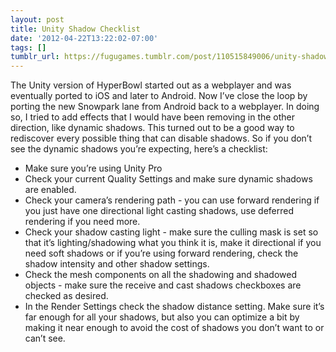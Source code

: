 ```yaml
---
layout: post
title: Unity Shadow Checklist
date: '2012-04-22T13:22:02-07:00'
tags: []
tumblr_url: https://fugugames.tumblr.com/post/110515849006/unity-shadow-checklist
---
```

The Unity version of HyperBowl started out as a webplayer and was eventually ported to iOS and later to Android. Now I’ve close the loop by porting the new Snowpark lane from Android back to a webplayer. In doing so, I tried to add effects that I would have been removing in the other direction, like dynamic shadows. This turned out to be a good way to rediscover every possible thing that can disable shadows. So if you don’t see the dynamic shadows you’re expecting, here’s a checklist:

- Make sure you’re using Unity Pro
- Check your current Quality Settings and make sure dynamic shadows are enabled.
- Check your camera’s rendering path - you can use forward rendering if you just have one directional light casting shadows, use deferred rendering if you need more.
- Check your shadow casting light - make sure the culling mask is set so that it’s lighting/shadowing what you think it is, make it directional if you need soft shadows or if you’re using forward rendering, check the shadow intensity and other shadow settings.
- Check the mesh components on all the shadowing and shadowed objects - make sure the receive and cast shadows checkboxes are checked as desired.
- In the Render Settings check the shadow distance setting. Make sure it’s far enough for all your shadows, but also you can optimize a bit by making it near enough to avoid the cost of shadows you don’t want to or can’t see.
